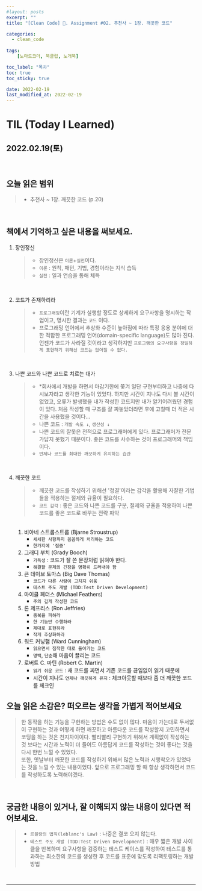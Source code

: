 ```yaml
---
#layout: posts
excerpt: ""
title: "[Clean Code] 📂. Assignment #02. 추천사 ~ 1장. 깨끗한 코드"

categories:
  - clean_code
  
tags:
    [노마드코더, 북클럽, 노개북]

toc_label: "목차"
toc: true
toc_sticky: true

date: 2022-02-19
last_modified_at: 2022-02-19
---
```


# TIL (Today I Learned)
## 2022.02.19(토)

<br>

## 오늘 읽은 범위
> - 추천사 ~ 1장. 깨끗한 코드 (p.20)

<br>

## 책에서 기억하고 싶은 내용을 써보세요.

1. 장인정신
    > - 장인정신은 `이론`+`실전`이다.  
    > - `이론` : 원칙, 패턴, 기법, 경험이라는 지식 습득  
    > - `실전` : 일과 연습을 통해 체득  

<br>

2. 코드가 존재하리라
   > - `프로그래밍`이란 기계가 실행할 정도로 상세하게 요구사항을 명시하는 작업이고, 명시한 결과는 `코드` 이다.  
   > - 프로그래밍 언어에서 추상화 수준이 높아짐에 따라 특정 응용 분야에 대한 적합한 프로그래밍 언어(domain-specific language)도 많아 진다. 언젠가 코드가 사라질 것이라고 생각하지만 `프로그램의 요구사항을 정밀하게 표현하기 위해선 코드는 없어질 수 없다.`

<br>

3. 나쁜 코드와 나쁜 코드로 치르는 대가
    > - *회사에서 개발을 하면서 마감기한에 쫓겨 일단 구현부터하고 나중에 다시보자라고 생각한 기능이 있었다. 하지만 시간이 지나도 다시 볼 시간이 없었고, 오류가 발생했을 내가 작성한 코드지만 내가 알기어려웠던 경험이 있다. 처음 작성할 때 구조를 잘 짜놓았더라면 후에 고칠때 더 적은 시간을 사용했을 것이다...
    > - 나쁜 코드 : `개발 속도 ↓`, `생산성 ↓`
    > - 나쁜 코드의 잘못은 전적으로 프로그래머에게 있다. 프로그래머가 전문가답지 못했기 때문이다. 좋은 코드를 사수하는 것이 프로그래머의 책임이다.
    > - `언제나 코드를 최대한 깨끗하게 유지하는 습관`

<br>

4. 깨끗한 코드
    > - 깨끗한 코드를 작성하기 위해선 '청결'이라는 감각을 활용해 자잘한 기법들을 적용하는 절제와 규율이 필요하다.
    > - `코드 감각` : 좋은 코드와 나쁜 코드를 구분, 절제와 규율을 적용하여 나쁜 코드를 좋은 코드로 바꾸는 전략 파악

    <br>

    1. 비야네 스트롭스트룹 (Bjarne Stroustrup)
        - `세세한 사항까지 꼼꼼하게 처리하는 코드`
        - `한가지에 '집중'`
    2. 그래디 부치 (Grady Booch)
        - `가독성` : 코드가 잘 쓴 문장처럼 읽혀야 한다.
        - `해결할 문제의 긴장을 명확히 드러내야 함`
    3. 큰 데이브 토마스 (Big Dave Thomas)
        - `코드가 다른 사람이 고치지 쉬움`
        - `테스트 주도 개발 (TDD:Test Driven Development)`
    4. 마이클 페더스 (Michael Feathers)
        - `주의 깊게 작성한 코드`
    5. 론 제프리스 (Ron Jeffries)
        - `중복을 피하라`
        - `한 기능만 수행하라`
        - `제대로 표현하라`
        - `작게 추상화하라`
    6. 워드 커닝햄 (Ward Cunningham)
        - `읽으면서 짐작한 대로 돌아가는 코드`
        - `명백`, `단순`해 마음이 끌리는 코드 
    7. 로버트 C. 마틴 (Robert C. Martin)
        - `읽기 쉬운 코드` : 새 코드를 짜면서 기존 코드를 끊임없이 읽기 때문에
        - 시간이 지나도 `언제나 깨끗하게 유지` : 체크아웃할 때보다 좀 더 깨끗한 코드를 체크인

## 오늘 읽은 소감은? 떠오르는 생각을 가볍게 적어보세요
> 한 동작을 하는 기능을 구현하는 방법은 수도 없이 많다. 마음이 가는대로 두서없이 구현하는 것과 어떻게 하면 깨끗하고 아름다운 코드를 작성할지 고민하면서 코딩을 하는 것은 천지차이이다. 빨리빨리 구현하기 위해서 계획없이 작성하는 것 보다는 시간과 노력이 더 들어도 아름답게 코드를 작성하는 것이 좋다는 것을 다시 한번 느낄 수 있었다.  
> 또한, 옛날부터 깨끗한 코드를 작성하기 위해서 많은 노력과 시행착오가 있었다는 것을 느낄 수 있는 내용이었다. 앞으로 프로그래밍 할 때 항상 생각하면서 코드를 작성하도록 노력해야겠다.

<br>

## 궁금한 내용이 있거나, 잘 이해되지 않는 내용이 있다면 적어보세요.
> - `르블랑의 법칙(leblanc's Law)` : 나중은 결코 오지 않는다.
> - `테스트 주도 개발 (TDD:Test Driven Development)` : 매우 짧은 개발 사이클을 반복하며 요구사항을 검증하는 테스트 케이스를 작성하여 테스트를 통과하는 최소한의 코드를 생성한 후 코드를 표준에 맞도록 리팩토링하는 개발방법
<br>

---
